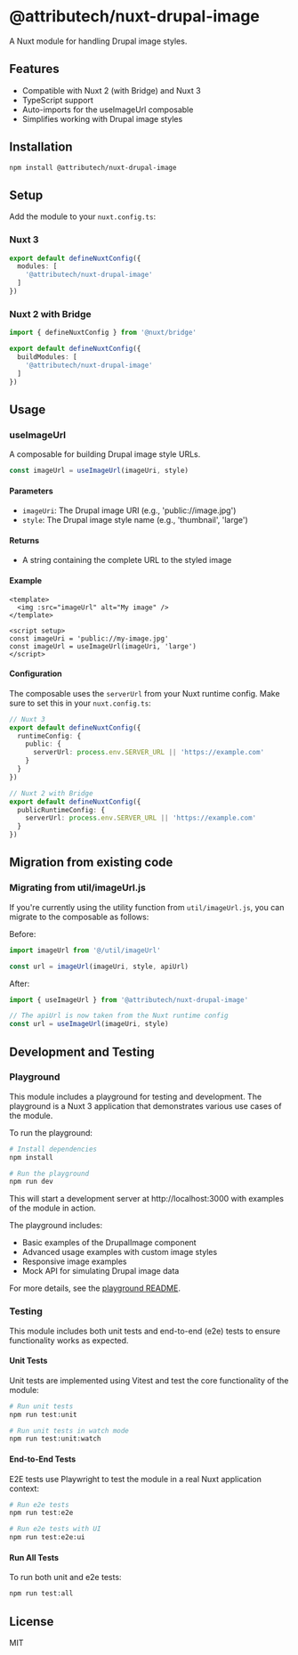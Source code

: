 # @attributech/nuxt-drupal-image

A Nuxt module for handling Drupal image styles.

## Features

- Compatible with Nuxt 2 (with Bridge) and Nuxt 3
- TypeScript support
- Auto-imports for the useImageUrl composable
- Simplifies working with Drupal image styles

## Installation

```bash
npm install @attributech/nuxt-drupal-image
```

## Setup

Add the module to your `nuxt.config.ts`:

### Nuxt 3

```ts
export default defineNuxtConfig({
  modules: [
    '@attributech/nuxt-drupal-image'
  ]
})
```

### Nuxt 2 with Bridge

```ts
import { defineNuxtConfig } from '@nuxt/bridge'

export default defineNuxtConfig({
  buildModules: [
    '@attributech/nuxt-drupal-image'
  ]
})
```

## Usage

### useImageUrl

A composable for building Drupal image style URLs.

```ts
const imageUrl = useImageUrl(imageUri, style)
```

#### Parameters

- `imageUri`: The Drupal image URI (e.g., 'public://image.jpg')
- `style`: The Drupal image style name (e.g., 'thumbnail', 'large')

#### Returns

- A string containing the complete URL to the styled image

#### Example

```vue
<template>
  <img :src="imageUrl" alt="My image" />
</template>

<script setup>
const imageUri = 'public://my-image.jpg'
const imageUrl = useImageUrl(imageUri, 'large')
</script>
```

#### Configuration

The composable uses the `serverUrl` from your Nuxt runtime config. Make sure to set this in your `nuxt.config.ts`:

```ts
// Nuxt 3
export default defineNuxtConfig({
  runtimeConfig: {
    public: {
      serverUrl: process.env.SERVER_URL || 'https://example.com'
    }
  }
})

// Nuxt 2 with Bridge
export default defineNuxtConfig({
  publicRuntimeConfig: {
    serverUrl: process.env.SERVER_URL || 'https://example.com'
  }
})
```

## Migration from existing code

### Migrating from util/imageUrl.js

If you're currently using the utility function from `util/imageUrl.js`, you can migrate to the composable as follows:

Before:
```js
import imageUrl from '@/util/imageUrl'

const url = imageUrl(imageUri, style, apiUrl)
```

After:
```js
import { useImageUrl } from '@attributech/nuxt-drupal-image'

// The apiUrl is now taken from the Nuxt runtime config
const url = useImageUrl(imageUri, style)
```

## Development and Testing

### Playground

This module includes a playground for testing and development. The playground is a Nuxt 3 application that demonstrates various use cases of the module.

To run the playground:

```bash
# Install dependencies
npm install

# Run the playground
npm run dev
```

This will start a development server at http://localhost:3000 with examples of the module in action.

The playground includes:
- Basic examples of the DrupalImage component
- Advanced usage examples with custom image styles
- Responsive image examples
- Mock API for simulating Drupal image data

For more details, see the [playground README](./playground/README.md).

### Testing

This module includes both unit tests and end-to-end (e2e) tests to ensure functionality works as expected.

#### Unit Tests

Unit tests are implemented using Vitest and test the core functionality of the module:

```bash
# Run unit tests
npm run test:unit

# Run unit tests in watch mode
npm run test:unit:watch
```

#### End-to-End Tests

E2E tests use Playwright to test the module in a real Nuxt application context:

```bash
# Run e2e tests
npm run test:e2e

# Run e2e tests with UI
npm run test:e2e:ui
```

#### Run All Tests

To run both unit and e2e tests:

```bash
npm run test:all
```

## License

MIT
